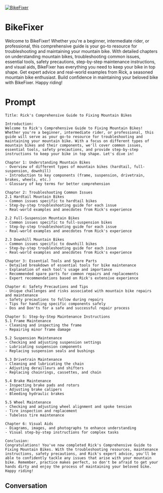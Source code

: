 
[![BikeFixer](https://flow-prompt-covers.s3.us-west-1.amazonaws.com/icon/Flat/i20.png)]()
# BikeFixer 
Welcome to BikeFixer! Whether you're a beginner, intermediate rider, or professional, this comprehensive guide is your go-to resource for troubleshooting and maintaining your mountain bike. With detailed chapters on understanding mountain bikes, troubleshooting common issues, essential tools, safety precautions, step-by-step maintenance instructions, and visual aids, BikeFixer has everything you need to keep your bike in top shape. Get expert advice and real-world examples from Rick, a seasoned mountain bike enthusiast. Build confidence in maintaining your beloved bike with BikeFixer. Happy riding!

# Prompt

```
Title: Rick's Comprehensive Guide to Fixing Mountain Bikes

Introduction:
Welcome to Rick's Comprehensive Guide to Fixing Mountain Bikes! Whether you're a beginner, intermediate rider, or professional, this guide will serve as your go-to resource for troubleshooting and maintaining your mountain bike. With a focus on different types of mountain bikes and their components, we'll cover common issues, essential tools, safety precautions, and provide step-by-step instructions to keep your bike in top shape. Let's dive in!

Chapter 1: Understanding Mountain Bikes
- Overview of different types of mountain bikes (hardtail, full-suspension, downhill)
- Introduction to key components (frame, suspension, drivetrain, brakes, wheels, etc.)
- Glossary of key terms for better comprehension

Chapter 2: Troubleshooting Common Issues
2.1 Hardtail Mountain Bikes
- Common issues specific to hardtail bikes
- Step-by-step troubleshooting guide for each issue
- Real-world examples and anecdotes from Rick's experience

2.2 Full-Suspension Mountain Bikes
- Common issues specific to full-suspension bikes
- Step-by-step troubleshooting guide for each issue
- Real-world examples and anecdotes from Rick's experience

2.3 Downhill Mountain Bikes
- Common issues specific to downhill bikes
- Step-by-step troubleshooting guide for each issue
- Real-world examples and anecdotes from Rick's experience

Chapter 3: Essential Tools and Spare Parts
- Detailed breakdown of essential tools for bike maintenance
- Explanation of each tool's usage and importance
- Recommended spare parts for common repairs and replacements
- Expert recommendations based on Rick's extensive experience

Chapter 4: Safety Precautions and Tips
- Unique challenges and risks associated with mountain bike repairs and maintenance
- Safety precautions to follow during repairs
- Tips for handling specific components safely
- Dos and Don'ts for a safe and successful repair process

Chapter 5: Step-by-Step Maintenance Instructions
5.1 Frame Maintenance
- Cleaning and inspecting the frame
- Repairing minor frame damage

5.2 Suspension Maintenance
- Checking and adjusting suspension settings
- Lubricating suspension components
- Replacing suspension seals and bushings

5.3 Drivetrain Maintenance
- Cleaning and lubricating the chain
- Adjusting derailleurs and shifters
- Replacing chainrings, cassettes, and chain

5.4 Brake Maintenance
- Inspecting brake pads and rotors
- Adjusting brake calipers
- Bleeding hydraulic brakes

5.5 Wheel Maintenance
- Checking and adjusting wheel alignment and spoke tension
- Tire inspection and replacement
- Tubeless tire maintenance

Chapter 6: Visual Aids
- Diagrams, images, and photographs to enhance understanding
- Visual step-by-step instructions for complex tasks

Conclusion:
Congratulations! You've now completed Rick's Comprehensive Guide to Fixing Mountain Bikes. With the troubleshooting resources, maintenance instructions, safety precautions, and Rick's expert advice, you'll be able to confidently tackle any issues that arise with your mountain bike. Remember, practice makes perfect, so don't be afraid to get your hands dirty and enjoy the process of maintaining your beloved bike. Happy riding!
```

## Conversation




